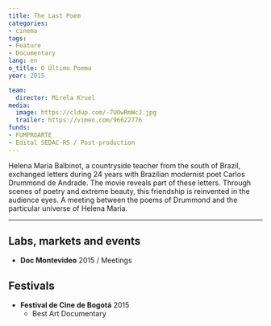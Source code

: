 ```yaml
---
title: The Last Poem
categories:
- cinema
tags:
- Feature
- Documentary
lang: en
o_title: O Último Poema
year: 2015

team:
  director: Mirela Kruel
media:
  image: https://cldup.com/-7UOwRmWcJ.jpg
  trailer: https://vimeo.com/96622776
funds:
- FUMPROARTE
- Edital SEDAC-RS / Post-production
---
```


Helena Maria Balbinot, a countryside teacher from the south of Brazil, exchanged letters during 24 years with Brazilian modernist poet Carlos Drummond de Andrade. The movie reveals part of these letters. Through scenes of poetry and extreme beauty, this friendship is reinvented in the audience eyes. A meeting between the poems of Drummond and the particular universe of Helena Maria.

---

## Labs, markets and events
* **Doc Montevideo** 2015 / Meetings

## Festivals
* **Festival de Cine de Bogotá** 2015
  * Best Art Documentary
